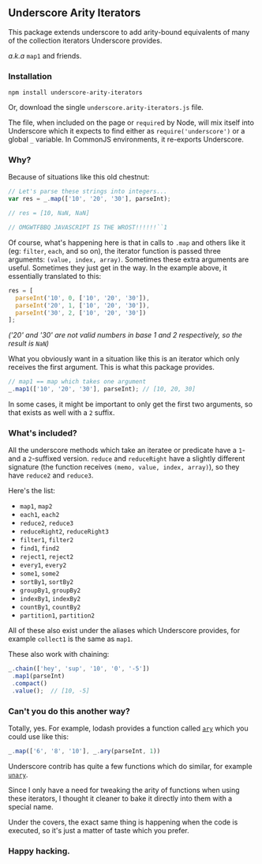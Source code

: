 ## Underscore Arity Iterators

This package extends underscore to add arity-bound equivalents of many of the collection iterators Underscore provides.

*a.k.a* `map1` and friends.

### Installation

```
npm install underscore-arity-iterators
```

Or, download the single `underscore.arity-iterators.js` file.

The file, when included on the page or `require`d by Node, will mix itself into Underscore which it expects to find either as `require('underscore')` or a global `_` variable. In CommonJS environments, it re-exports Underscore.

### Why?

Because of situations like this old chestnut:

```js
// Let's parse these strings into integers...
var res = _.map(['10', '20', '30'], parseInt);

// res = [10, NaN, NaN]

// OMGWTFBBQ JAVASCRIPT IS THE WROST!!!!!!``1
```

Of course, what's happening here is that in calls to `.map` and others like it (eg: `filter`, `each`, and so on), the iterator function is passed three arguments: `(value, index, array)`. Sometimes these extra arguments are useful. Sometimes they just get in the way. In the example above, it essentially translated to this:

```js
res = [
  parseInt('10', 0, ['10', '20', '30']),
  parseInt('20', 1, ['10', '20', '30']),
  parseInt('30', 2, ['10', '20', '30'])
];
```

*('20' and '30' are not valid numbers in base 1 and 2 respectively, so the result is `NaN`)*

What you obviously want in a situation like this is an iterator which only receives the first argument. This is what this package provides.

```js
// map1 == map which takes one argument
_.map1(['10', '20', '30'], parseInt); // [10, 20, 30]
```

In some cases, it might be important to only get the first two arguments, so that exists as well with a `2` suffix.

### What's included?

All the underscore methods which take an iteratee or predicate have a `1`- and a `2`-suffixed version. `reduce` and `reduceRight` have a slightly different signature (the function receives `(memo, value, index, array)`), so they have `reduce2` and `reduce3`.

Here's the list:

- `map1`, `map2`
- `each1`, `each2`
- `reduce2`, `reduce3`
- `reduceRight2`, `reduceRight3`
- `filter1`, `filter2`
- `find1`, `find2`
- `reject1`, `reject2`
- `every1`, `every2`
- `some1`, `some2`
- `sortBy1`, `sortBy2`
- `groupBy1`, `groupBy2`
- `indexBy1`, `indexBy2`
- `countBy1`, `countBy2`
- `partition1`, `partition2`

All of these also exist under the aliases which Underscore provides, for example `collect1` is the same as `map1`.

These also work with chaining:

```js
_.chain(['hey', 'sup', '10', '0', '-5'])
 .map1(parseInt)
 .compact()
 .value();  // [10, -5]
```

### Can't you do this another way?

Totally, yes. For example, lodash provides a function called [`ary`](https://lodash.com/docs#ary) which you could use like this:

```js
_.map(['6', '8', '10'], _.ary(parseInt, 1))
```

Underscore contrib has quite a few functions which do similar, for example [`unary`](http://documentcloud.github.io/underscore-contrib/#unary).

Since I only have a need for tweaking the arity of functions when using these iterators, I thought it cleaner to bake it directly into them with a special name.

Under the covers, the exact same thing is happening when the code is executed, so it's just a matter of taste which you prefer.

### Happy hacking.

